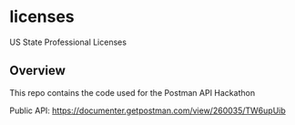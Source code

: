 # licenses
US State Professional Licenses

## Overview

This repo contains the code used for the Postman API Hackathon

Public API: https://documenter.getpostman.com/view/260035/TW6upUib
